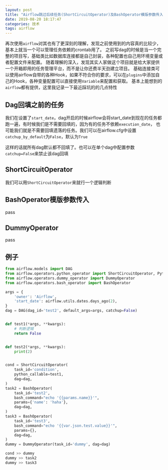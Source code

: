 ```yaml
---
layout: post
title: "Airflow跳过后续任务(ShortCircuitOperator)及BashOperator模版参数传入"
date: 2019-08-20 18:17:47
categories: 技术
tags: airflow
---
```


再次使用`airflow`对其也有了更深刻的理解，发现之前使用到的内容真的比较少，基本上就当一个可以管理任务依赖的crontab用了。
之前写dag的时候是当一个完整的项目写，基础类比如数据库连接都是自己封装，各种配置也自己用环境变量或者配置文件来配置。
随着理解的深入，发现其实人家做这个项目就是给大家提供一个开箱即用的任务管理平台，而不是让你还费半天劲建立项目。
基础连接类可以使用airflow自带的各种Hook，如果不符合你的要求，可以在`plugins`中添加自己的Hook，各种变量配置可以直接使用`Variable`来配置和获取。
基本上能想到的`airflow`都有提供，这里我记录一下最近踩坑的的几点特性

## Dag回填之前的任务

我们在设置了`start_date`，dag开启的时候airflow会将start_date到现在的任务都跑一遍，有时候我们是不需要回填的，因为有的任务不依赖`execution_date`，
也可能我们就是不需要回填遗落的任务。我们可以在airflow.cfg中设置`catchup_by_default`为`False`，默认为`True`

这样的话就所有dag默认都不回填了。也可以在单个dag中配置参数`catchup=False`来禁止该dag回填

## ShortCircuitOperator

我们可以用`ShortCircuitOperator`来就行一个逻辑判断

## BashOperator模版参数传入

pass

## DummyOperator

pass

## 例子

```python
from airflow.models import DAG
from airflow.operators.python_operator import ShortCircuitOperator, PythonOperator
from airflow.operators.dummy_operator import DummyOperator
from airflow.operators.bash_operator import BashOperator

args = {
    'owner': 'Airflow',
    'start_date': airflow.utils.dates.days_ago(2),
}
dag = DAG(dag_id='test2', default_args=args, catchup=False)


def test1(*args, **kwargs):
    # 判断逻辑
    return False


def test2(*args, **kwargs):
    print(2)


cond = ShortCircuitOperator(
    task_id='condition',
    python_callable=test1,
    dag=dag,
)
task2 = BashOperator(
    task_id='test2',
    bash_command="echo '{{params.name}}'",
    params={'name': 'haha'},
    dag=dag,
)
task3 = BashOperator(
    task_id='test3',
    bash_command="echo '{{var.json.test.value}}'",
    params={},
    dag=dag,
)
dummy = DummyOperator(task_id='dummy', dag=dag)

cond >> dummy
dummy >> task2
dummy >> task3
```
